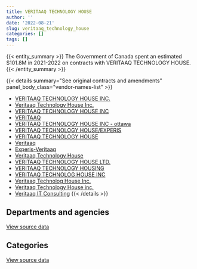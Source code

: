 ```yaml
---
title: VERITAAQ TECHNOLOGY HOUSE
author: ''
date: '2022-08-21'
slug: veritaaq_technology_house
categories: []
tags: []
---
```


<script src="/rmarkdown-libs/htmlwidgets/htmlwidgets.js"></script>
<link href="/rmarkdown-libs/datatables-css/datatables-crosstalk.css" rel="stylesheet" />
<script src="/rmarkdown-libs/datatables-binding/datatables.js"></script>
<script src="/rmarkdown-libs/jquery/jquery-3.6.0.min.js"></script>
<link href="/rmarkdown-libs/dt-core-bootstrap/css/dataTables.bootstrap.min.css" rel="stylesheet" />
<link href="/rmarkdown-libs/dt-core-bootstrap/css/dataTables.bootstrap.extra.css" rel="stylesheet" />
<script src="/rmarkdown-libs/dt-core-bootstrap/js/jquery.dataTables.min.js"></script>
<script src="/rmarkdown-libs/dt-core-bootstrap/js/dataTables.bootstrap.min.js"></script>
<link href="/rmarkdown-libs/crosstalk/css/crosstalk.min.css" rel="stylesheet" />
<script src="/rmarkdown-libs/crosstalk/js/crosstalk.min.js"></script>
<script src="/rmarkdown-libs/htmlwidgets/htmlwidgets.js"></script>
<link href="/rmarkdown-libs/datatables-css/datatables-crosstalk.css" rel="stylesheet" />
<script src="/rmarkdown-libs/datatables-binding/datatables.js"></script>
<script src="/rmarkdown-libs/jquery/jquery-3.6.0.min.js"></script>
<link href="/rmarkdown-libs/dt-core-bootstrap/css/dataTables.bootstrap.min.css" rel="stylesheet" />
<link href="/rmarkdown-libs/dt-core-bootstrap/css/dataTables.bootstrap.extra.css" rel="stylesheet" />
<script src="/rmarkdown-libs/dt-core-bootstrap/js/jquery.dataTables.min.js"></script>
<script src="/rmarkdown-libs/dt-core-bootstrap/js/dataTables.bootstrap.min.js"></script>
<link href="/rmarkdown-libs/crosstalk/css/crosstalk.min.css" rel="stylesheet" />
<script src="/rmarkdown-libs/crosstalk/js/crosstalk.min.js"></script>

{{< entity_summary >}}
The Government of Canada spent an estimated \$101.8M in 2021-2022 on contracts with VERITAAQ TECHNOLOGY HOUSE.
{{< /entity_summary >}}

{{< details summary="See original contracts and amendments" panel_body_class="vendor-names-list" >}}
- [VERITAAQ TECHNOLOGY HOUSE INC.](https://search.open.canada.ca/en/ct/?sort=contract_value_f%20desc&page=1&search_text=%22VERITAAQ%20TECHNOLOGY%20HOUSE%20INC.%22)
- [Veritaaq Technology House Inc.](https://search.open.canada.ca/en/ct/?sort=contract_value_f%20desc&page=1&search_text=%22Veritaaq%20Technology%20House%20Inc.%22)
- [VERITAAQ TECHNOLOGY HOUSE INC](https://search.open.canada.ca/en/ct/?sort=contract_value_f%20desc&page=1&search_text=%22VERITAAQ%20TECHNOLOGY%20HOUSE%20INC%22)
- [VERITAAQ](https://search.open.canada.ca/en/ct/?sort=contract_value_f%20desc&page=1&search_text=%22VERITAAQ%22)
- [VERITAAQ TECHNOLOGY HOUSE INC - ottawa](https://search.open.canada.ca/en/ct/?sort=contract_value_f%20desc&page=1&search_text=%22VERITAAQ%20TECHNOLOGY%20HOUSE%20INC%20-%20ottawa%22)
- [VERITAAQ TECHNOLOGY HOUSE/EXPERIS](https://search.open.canada.ca/en/ct/?sort=contract_value_f%20desc&page=1&search_text=%22VERITAAQ%20TECHNOLOGY%20HOUSE%2fEXPERIS%22)
- [VERITAAQ TECHNOLOGY HOUSE](https://search.open.canada.ca/en/ct/?sort=contract_value_f%20desc&page=1&search_text=%22VERITAAQ%20TECHNOLOGY%20HOUSE%22)
- [Veritaaq](https://search.open.canada.ca/en/ct/?sort=contract_value_f%20desc&page=1&search_text=%22Veritaaq%22)
- [Experis-Veritaaq](https://search.open.canada.ca/en/ct/?sort=contract_value_f%20desc&page=1&search_text=%22Experis-Veritaaq%22)
- [Veritaaq Technology House](https://search.open.canada.ca/en/ct/?sort=contract_value_f%20desc&page=1&search_text=%22Veritaaq%20Technology%20House%22)
- [VERITAAQ TECHNOLOGY HOUSE LTD.](https://search.open.canada.ca/en/ct/?sort=contract_value_f%20desc&page=1&search_text=%22VERITAAQ%20TECHNOLOGY%20HOUSE%20LTD.%22)
- [VERITAAQ TECHNOLOGY HOUSING](https://search.open.canada.ca/en/ct/?sort=contract_value_f%20desc&page=1&search_text=%22VERITAAQ%20TECHNOLOGY%20HOUSING%22)
- [VERITAAQ TECHNOLOG HOUSE INC](https://search.open.canada.ca/en/ct/?sort=contract_value_f%20desc&page=1&search_text=%22VERITAAQ%20TECHNOLOG%20HOUSE%20INC%22)
- [Veritaaq Technolog House Inc.](https://search.open.canada.ca/en/ct/?sort=contract_value_f%20desc&page=1&search_text=%22Veritaaq%20Technolog%20House%20Inc.%22)
- [Veritaaq Technology House inc.](https://search.open.canada.ca/en/ct/?sort=contract_value_f%20desc&page=1&search_text=%22Veritaaq%20Technology%20House%20inc.%22)
- [Veritaaq IT Consulting](https://search.open.canada.ca/en/ct/?sort=contract_value_f%20desc&page=1&search_text=%22Veritaaq%20IT%20Consulting%22)
{{< /details >}}

## Departments and agencies

<div id="htmlwidget-1" style="width:100%;height:auto;" class="datatables html-widget"></div>
<script type="application/json" data-for="htmlwidget-1">{"x":{"style":"bootstrap","filter":"none","vertical":false,"data":[["<a href=\"/departments/aafc-aac/\">Agriculture and Agri-Food Canada<\/a>","<a href=\"/departments/cbsa-asfc/\">Canada Border Services Agency<\/a>","<a href=\"/departments/cic/\">Immigration, Refugees and Citizenship Canada<\/a>","<a href=\"/departments/cihr-irsc/\">Canadian Institutes of Health Research<\/a>","<a href=\"/departments/cra-arc/\">Canada Revenue Agency<\/a>","<a href=\"/departments/csc-scc/\">Correctional Service of Canada<\/a>","<a href=\"/departments/dfatd-maecd/\">Global Affairs Canada<\/a>","<a href=\"/departments/dfo-mpo/\">Fisheries and Oceans Canada<\/a>","<a href=\"/departments/dnd-mdn/\">National Defence<\/a>","<a href=\"/departments/ec/\">Environment and Climate Change Canada<\/a>","<a href=\"/departments/elections/\">Elections Canada<\/a>","<a href=\"/departments/esdc-edsc/\">Employment and Social Development Canada<\/a>","<a href=\"/departments/hc-sc/\">Health Canada<\/a>","<a href=\"/departments/ic/\">Innovation, Science and Economic Development Canada<\/a>","<a href=\"/departments/irb-cisr/\">Immigration and Refugee Board of Canada<\/a>","<a href=\"/departments/nrcan-rncan/\">Natural Resources Canada<\/a>","<a href=\"/departments/nserc-crsng/\">Natural Sciences and Engineering Research Council of Canada<\/a>","<a href=\"/departments/nsira-ossnr/\">National Security and Intelligence Review Agency<\/a>","<a href=\"/departments/osfi-bsif/\">Office of the Superintendent of Financial Institutions Canada<\/a>","<a href=\"/departments/pc/\">Parks Canada<\/a>","<a href=\"/departments/rcmp-grc/\">Royal Canadian Mounted Police<\/a>","<a href=\"/departments/ssc-spc/\">Shared Services Canada<\/a>","<a href=\"/departments/statcan/\">Statistics Canada<\/a>","<a href=\"/departments/tc/\">Transport Canada<\/a>"],[1310161.96,9238062.2,11862841.45,null,22437878.23,null,4148509.02,67805.09,857572.31,33309.89,484340.87,670028.98,1329712.66,5579972.67,413606.86,1117128.95,11907.28,null,2957034.6,141232.17,310796.98,11478397.97,null,208327.7],[1305083.26,12418299.99,12834905.67,null,27384209.67,null,2573695.95,null,1225395.98,304785.49,240997.74,1897686.27,1480768.05,5482919.45,473145.04,1588072.45,65045.72,null,4036923.82,null,167962.19,6733606.56,null,158553.19],[1237826.46,8887472.63,13877842.52,14125,32741243.28,null,2630565.72,null,1670322.77,303952.74,196533.08,2677267.86,3413921.47,3439989.46,98310,2051556.56,null,null,3117234.73,null,536181.18,4807866.62,null,538996.99],[2627302.05,7297784.78,18328798.15,null,35214176.78,3102066.06,2688648.93,2931.83,1291536.02,303952.74,253479.07,2039929.83,3378583.24,3885901.22,null,1617348.75,null,58791.12,4602775.85,null,569248.38,12997045.82,999562.93,568392.82]],"container":"<table class=\"table table-striped table-hover row-border order-column display\">\n  <thead>\n    <tr>\n      <th>Department<\/th>\n      <th>2018-2019<\/th>\n      <th>2019-2020<\/th>\n      <th>2020-2021<\/th>\n      <th>2021-2022<\/th>\n    <\/tr>\n  <\/thead>\n<\/table>","options":{"order":[[4,"desc"]],"pageLength":10,"autoWidth":true,"columnDefs":[{"targets":1,"render":"function(data, type, row, meta) {\n    return type !== 'display' ? data : DTWidget.formatCurrency(data, \"$\", 2, 3, \",\", \".\", true, null);\n  }"},{"targets":2,"render":"function(data, type, row, meta) {\n    return type !== 'display' ? data : DTWidget.formatCurrency(data, \"$\", 2, 3, \",\", \".\", true, null);\n  }"},{"targets":3,"render":"function(data, type, row, meta) {\n    return type !== 'display' ? data : DTWidget.formatCurrency(data, \"$\", 2, 3, \",\", \".\", true, null);\n  }"},{"targets":4,"render":"function(data, type, row, meta) {\n    return type !== 'display' ? data : DTWidget.formatCurrency(data, \"$\", 2, 3, \",\", \".\", true, null);\n  }"},{"width":"16%","targets":[1,2,3,4]},{"className":"dt-right","targets":[1,2,3,4]}],"orderClasses":false}},"evals":["options.columnDefs.0.render","options.columnDefs.1.render","options.columnDefs.2.render","options.columnDefs.3.render"],"jsHooks":[]}</script>
<p class="text-right">
<a href="https://github.com/GoC-Spending/contracts-data/tree/main/data/out/vendors/veritaaq_technology_house/summary_by_fiscal_year_by_department.csv" class="source-data-link btn btn-link">View source data</a>
</p>

## Categories

<div id="htmlwidget-2" style="width:100%;height:auto;" class="datatables html-widget"></div>
<script type="application/json" data-for="htmlwidget-2">{"x":{"style":"bootstrap","filter":"none","vertical":false,"data":[["<a href=\"/categories/1_facilities_and_construction/\">Facilities and construction<\/a>","<a href=\"/categories/11_defence/\">Defence<\/a>","<a href=\"/categories/2_professional_services/\">Professional services<\/a>","<a href=\"/categories/3_information_technology/\">Information technology<\/a>","<a href=\"/categories/9_human_capital/\">Human capital<\/a>"],[73080.95,742116.36,2538253.79,70560753.87,744422.87],[259685.71,744149.56,2578331.35,75565099.96,1224789.91],[24833.33,742116.36,4392354.8,75971567.35,1110337.22],[1414346.78,851230.74,3478813.33,95919754.63,164110.89]],"container":"<table class=\"table table-striped table-hover row-border order-column display\">\n  <thead>\n    <tr>\n      <th>Category<\/th>\n      <th>2018-2019<\/th>\n      <th>2019-2020<\/th>\n      <th>2020-2021<\/th>\n      <th>2021-2022<\/th>\n    <\/tr>\n  <\/thead>\n<\/table>","options":{"order":[[4,"desc"]],"dom":"t","pageLength":30,"autoWidth":true,"columnDefs":[{"targets":1,"render":"function(data, type, row, meta) {\n    return type !== 'display' ? data : DTWidget.formatCurrency(data, \"$\", 2, 3, \",\", \".\", true, null);\n  }"},{"targets":2,"render":"function(data, type, row, meta) {\n    return type !== 'display' ? data : DTWidget.formatCurrency(data, \"$\", 2, 3, \",\", \".\", true, null);\n  }"},{"targets":3,"render":"function(data, type, row, meta) {\n    return type !== 'display' ? data : DTWidget.formatCurrency(data, \"$\", 2, 3, \",\", \".\", true, null);\n  }"},{"targets":4,"render":"function(data, type, row, meta) {\n    return type !== 'display' ? data : DTWidget.formatCurrency(data, \"$\", 2, 3, \",\", \".\", true, null);\n  }"},{"width":"16%","targets":[1,2,3,4]},{"className":"dt-right","targets":[1,2,3,4]}],"orderClasses":false,"lengthMenu":[10,25,30,50,100]}},"evals":["options.columnDefs.0.render","options.columnDefs.1.render","options.columnDefs.2.render","options.columnDefs.3.render"],"jsHooks":[]}</script>
<p class="text-right">
<a href="https://github.com/GoC-Spending/contracts-data/tree/main/data/out/vendors/veritaaq_technology_house/summary_by_fiscal_year_by_category.csv" class="source-data-link btn btn-link">View source data</a>
</p>
